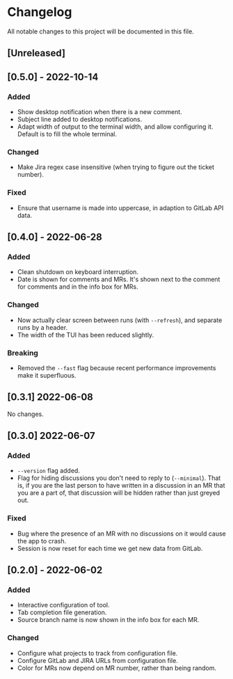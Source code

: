 # Changelog

All notable changes to this project will be documented in this file.

## [Unreleased]

## [0.5.0] - 2022-10-14

### Added

- Show desktop notification when there is a new comment.
- Subject line added to desktop notifications.
- Adapt width of output to the terminal width, and allow configuring it. Default
  is to fill the whole terminal.

### Changed

- Make Jira regex case insensitive (when trying to figure out the ticket
  number).

### Fixed

- Ensure that username is made into uppercase, in adaption to GitLab API data.

## [0.4.0] - 2022-06-28

### Added

- Clean shutdown on keyboard interruption.
- Date is shown for comments and MRs. It's shown next to the comment for
  comments and in the info box for MRs.

### Changed

- Now actually clear screen between runs (with `--refresh`), and separate
  runs by a header.
- The width of the TUI has been reduced slightly.

### Breaking

- Removed the `--fast` flag because recent performance improvements make it
  superfluous.

## [0.3.1] 2022-06-08

No changes.

## [0.3.0] 2022-06-07

### Added

- `--version` flag added.
- Flag for hiding discussions you don't need to reply to (`--minimal`).
  That is, if you are the last person to have written in a discussion
  in an MR that you are a part of, that discussion will be hidden rather
  than just greyed out.

### Fixed

- Bug where the presence of an MR with no discussions on it would cause
  the app to crash.
- Session is now reset for each time we get new data from GitLab.

## [0.2.0] - 2022-06-02

### Added

- Interactive configuration of tool.
- Tab completion file generation.
- Source branch name is now shown in the info box for each MR.

### Changed

- Configure what projects to track from configuration file.
- Configure GitLab and JIRA URLs from configuration file.
- Color for MRs now depend on MR number, rather than being random.
